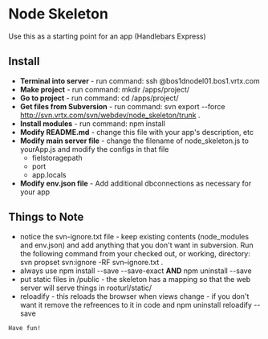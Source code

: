 
# Node Skeleton

Use this as a starting point for an app (Handlebars Express)

## Install

* **Terminal into server** - run command: ssh <user>@bos1dnodel01.bos1.vrtx.com
* **Make project** - run command: mkdir /apps/project/<yourapp>
* **Go to project** - run command: cd /apps/project/<yourapp>
* **Get files from Subversion** - run command: svn export --force http://svn.vrtx.com/svn/webdev/node_skeleton/trunk .
* **Install modules** - run command: npm install	
* **Modify README.md** - change this file with your app's description, etc
* **Modify main server file** - change the filename of node_skeleton.js to yourApp.js and modify the configs in that file
  * fielstoragepath
  * port
  * app.locals
* **Modify env.json file** - Add additional dbconnections as necessary for your app
   
## Things to Note
* notice the svn-ignore.txt file - keep existing contents (node_modules and env.json) and add anything that you don't want in subversion. Run the following command from your checked out, or working, directory: svn propset svn:ignore -RF svn–ignore.txt .
* always use npm install --save --save-exact **AND** npm uninstall --save
* put static files in /public - the skeleton has a mapping so that the web server will serve things in  rooturl/static/
* reloadify - this reloads the browser when views change - if you don't want it remove the refreences to it in code and npm uninstall reloadify --save

```
Have fun!
```
